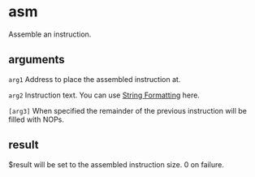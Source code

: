 # asm

Assemble an instruction.

## arguments

`arg1` Address to place the assembled instruction at.

`arg2` Instruction text. You can use [String Formatting](../../introduction/Formatting.rst) here.

`[arg3]` When specified the remainder of the previous instruction will be filled with NOPs.

## result

$result will be set to the assembled instruction size. 0 on failure.
